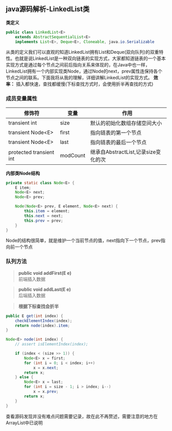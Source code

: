 ## java源码解析-LinkedList类

**类定义**  

```java
public class LinkedList<E>
    extends AbstractSequentialList<E>
    implements List<E>, Deque<E>, Cloneable, java.io.Serializable
```
从类的定义我们可以直观的知道LinkedList拥有List和Deque(双向队列)的双重特性。也就是说LinkedList是一种双向链表的实现方式，大家都知道链表的一个基本实现方式是通过每个节点之间前后指向关系来体现的，在Java中也一样，LinkedList拥有一个内部实现类Node，通过Node的next，prev属性连保持各个节点之间的联系。下面我将从我的理解，详细讲解LinkedList的实现方式。
**效率：** 插入都快速，查找都缓慢(下标查找方式时，会使用折半再查找的方式)

### 成员变量属性
| 修饰符                     | 变量       | 作用                         |
| ----------------------- | -------- | -------------------------- |
| transient int           | size     | 默认的初始化数组存储空间大小             |
| transient Node\<E>      | first    | 指向链表的第一个节点                 |
| transient Node\<E>      | last     | 指向链表的最后一个节点                |
| protected transient int | modCount | 继承自AbstractList,记录size变化的次 |

**内部类Node结构**

```java
private static class Node<E> {
    E item;
    Node<E> next;
    Node<E> prev;

    Node(Node<E> prev, E element, Node<E> next) {
        this.item = element;
        this.next = next;
        this.prev = prev;
    }
}
```
Node的结构很简单，就是维护一个当前节点的值，next指向下一个节点，prev指向前一个节点

### 队列方法
> **public void addFirst(E e)**  
> 前端插入数据

> **public void addLast(E e)**  
> 后端插入数据

> **根据下标查找会折半**  

```java
public E get(int index) {
    checkElementIndex(index);
    return node(index).item;
}

Node<E> node(int index) {
    // assert isElementIndex(index);

    if (index < (size >> 1)) {
        Node<E> x = first;
        for (int i = 0; i < index; i++)
            x = x.next;
        return x;
    } else {
        Node<E> x = last;
        for (int i = size - 1; i > index; i--)
            x = x.prev;
        return x;
    }
}
```

查看源码发现并没有难点问题需要记录，故在此不再赘述，需要注意的地方在ArrayList中已说明